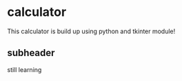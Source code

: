 # calculator

This calculator is build up using python and tkinter module!

## subheader
still learning